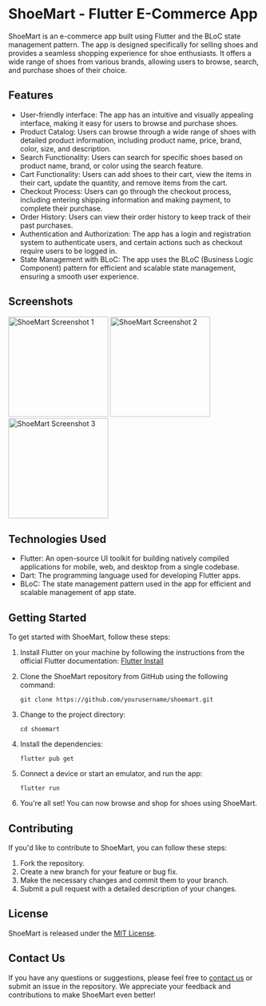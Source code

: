 # ShoeMart - Flutter E-Commerce App

ShoeMart is an e-commerce app built using Flutter and the BLoC state management pattern. The app is designed specifically for selling shoes and provides a seamless shopping experience for shoe enthusiasts. It offers a wide range of shoes from various brands, allowing users to browse, search, and purchase shoes of their choice.

## Features

- User-friendly interface: The app has an intuitive and visually appealing interface, making it easy for users to browse and purchase shoes.
- Product Catalog: Users can browse through a wide range of shoes with detailed product information, including product name, price, brand, color, size, and description.
- Search Functionality: Users can search for specific shoes based on product name, brand, or color using the search feature.
- Cart Functionality: Users can add shoes to their cart, view the items in their cart, update the quantity, and remove items from the cart.
- Checkout Process: Users can go through the checkout process, including entering shipping information and making payment, to complete their purchase.
- Order History: Users can view their order history to keep track of their past purchases.
- Authentication and Authorization: The app has a login and registration system to authenticate users, and certain actions such as checkout require users to be logged in.
- State Management with BLoC: The app uses the BLoC (Business Logic Component) pattern for efficient and scalable state management, ensuring a smooth user experience.

## Screenshots
<img src="https://user-images.githubusercontent.com/74107418/234220930-b6cf18f0-2e03-4f4c-b92d-2177a8b8a407.png" width="200" alt="ShoeMart Screenshot 1"> <img src="https://user-images.githubusercontent.com/74107418/234220979-b48c1de9-1c5f-4a1b-9b94-4e51345c8809.png" width="200" alt="ShoeMart Screenshot 2"> 
<img src="https://user-images.githubusercontent.com/74107418/234220994-6813b570-7c1b-44fc-96c5-6e2b745d28f9.png" width="200" alt="ShoeMart Screenshot 3">


## Technologies Used

- Flutter: An open-source UI toolkit for building natively compiled applications for mobile, web, and desktop from a single codebase.
- Dart: The programming language used for developing Flutter apps.
- BLoC: The state management pattern used in the app for efficient and scalable management of app state.

## Getting Started

To get started with ShoeMart, follow these steps:

1. Install Flutter on your machine by following the instructions from the official Flutter documentation: [Flutter Install](https://flutter.dev/docs/get-started/install)
2. Clone the ShoeMart repository from GitHub using the following command:

   ```
   git clone https://github.com/yourusername/shoemart.git
   ```

3. Change to the project directory:

   ```
   cd shoemart
   ```

4. Install the dependencies:

   ```
   flutter pub get
   ```

5. Connect a device or start an emulator, and run the app:

   ```
   flutter run
   ```

6. You're all set! You can now browse and shop for shoes using ShoeMart.

## Contributing

If you'd like to contribute to ShoeMart, you can follow these steps:

1. Fork the repository.
2. Create a new branch for your feature or bug fix.
3. Make the necessary changes and commit them to your branch.
4. Submit a pull request with a detailed description of your changes.

## License

ShoeMart is released under the [MIT License](LICENSE).

## Contact Us

If you have any questions or suggestions, please feel free to [contact us](mailto:you@example.com) or submit an issue in the repository. We appreciate your feedback and contributions to make ShoeMart even better!
